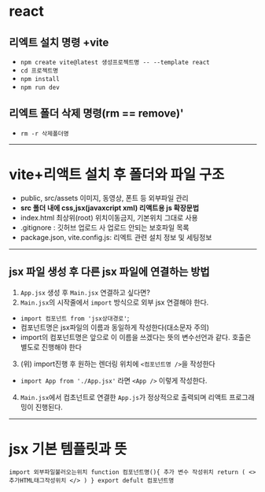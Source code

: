 # react
## 리엑트 설치 명령 +vite
* `npm create vite@latest 생성프로젝트명 -- --template react`
* `cd 프로젝트명`
* `npm install`
* `npm run dev`
## 리엑트 폴더 삭제 명령(rm == remove)'
* `rm -r 삭제폴더명`
-----------

# vite+리액트 설치 후 폴더와 파일 구조
* public, src/assets 이미지, 동영상, 폰트 등 외부파일 관리
* **src 폴더 내에 css,jsx(javaxcript xml) 리액트용 js 확장문법**
* index.html 최상위(root) 위치이동금지, 기본위치 그대로 사용
* .gitignore : 깃허브 업로드 사 업로드 안되는 보호파일 목록
* package.json, vite.config.js: 리엑트 관련 설치 정보 및 세팅정보
----------
## jsx 파일 생성 후 다른 jsx 파일에 연결하는 방법
1. `App.jsx` 생성 후 `Main.jsx` 연결하고 싶다면?
2. `Main.jsx`의 시작줄에서 `import` 방식으로 외부 jsx 연결해야 한다.
* `import 컴포넌트 from 'jsx상대경로'`;
* 컴포넌트명은 jsx파일의 이름과 동일하게 작성한다(대소문자 주의)
* import의 컴포넌트명은 앞으로 이 이름을 쓰겠다는 뜻의 변수선언과 같다. 호출은 별도로 진행해야 한다
3. (위) import진행 후 원하는 렌더링 위치에 `<컴포넌트명 />`을 작성한다
* `import App from './App.jsx'` 라면 `<App />` 이렇게 작성한다.
4. `Main.jsx`에서 컴초넌트로 연결한 `App.js`가 정상적으로 출력되며 리액트 프로그래밍이 진행된다.
----------
# jsx 기본 템플릿과 뜻
`
import 외부파일불러오는위치
function 컴포넌트명(){
    추가 변수 작성위치
    return (
        <>
           추가HTML태그작성위치
        </>
    )
}
export defult 컴포넌트명
`

